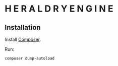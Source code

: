 # H E R A L D R Y  E N G I N E

## Installation

Install [Composer](https://getcomposer.org/).

Run:

```
composer dump-autoload
```
